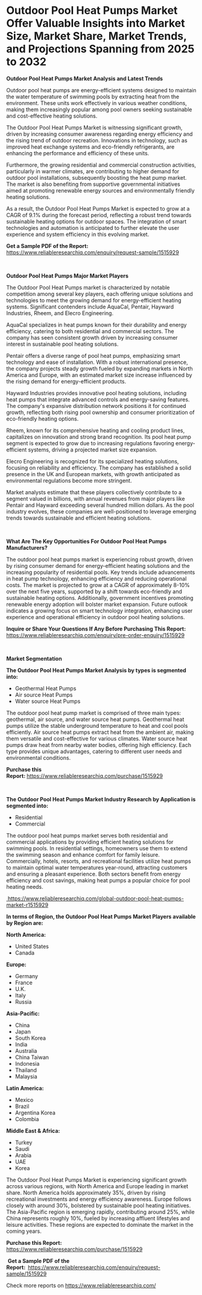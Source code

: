 <p><h1>Outdoor Pool Heat Pumps Market Offer Valuable Insights into Market Size, Market Share, Market Trends, and Projections Spanning from 2025 to 2032</h1></p><p><strong>Outdoor Pool Heat Pumps Market Analysis and Latest Trends</strong></p>
<p><p>Outdoor pool heat pumps are energy-efficient systems designed to maintain the water temperature of swimming pools by extracting heat from the environment. These units work effectively in various weather conditions, making them increasingly popular among pool owners seeking sustainable and cost-effective heating solutions. </p><p>The Outdoor Pool Heat Pumps Market is witnessing significant growth, driven by increasing consumer awareness regarding energy efficiency and the rising trend of outdoor recreation. Innovations in technology, such as improved heat exchange systems and eco-friendly refrigerants, are enhancing the performance and efficiency of these units. </p><p>Furthermore, the growing residential and commercial construction activities, particularly in warmer climates, are contributing to higher demand for outdoor pool installations, subsequently boosting the heat pump market. The market is also benefiting from supportive governmental initiatives aimed at promoting renewable energy sources and environmentally friendly heating solutions. </p><p>As a result, the Outdoor Pool Heat Pumps Market is expected to grow at a CAGR of 9.1% during the forecast period, reflecting a robust trend towards sustainable heating options for outdoor spaces. The integration of smart technologies and automation is anticipated to further elevate the user experience and system efficiency in this evolving market.</p></p>
<p><strong>Get a Sample PDF of the Report:&nbsp;</strong> <a href="https://www.reliableresearchiq.com/enquiry/request-sample/1515929?utm_campaign=121&utm_medium=2&utm_source=Github&utm_content=ia&utm_term=18012025&utm_id=outdoor-pool-heat-pumps">https://www.reliableresearchiq.com/enquiry/request-sample/1515929</a></p>
<p>&nbsp;</p>
<p><strong>Outdoor Pool Heat Pumps Major Market Players</strong></p>
<p><p>The Outdoor Pool Heat Pumps market is characterized by notable competition among several key players, each offering unique solutions and technologies to meet the growing demand for energy-efficient heating systems. Significant contenders include AquaCal, Pentair, Hayward Industries, Rheem, and Elecro Engineering.</p><p>AquaCal specializes in heat pumps known for their durability and energy efficiency, catering to both residential and commercial sectors. The company has seen consistent growth driven by increasing consumer interest in sustainable pool heating solutions.</p><p>Pentair offers a diverse range of pool heat pumps, emphasizing smart technology and ease of installation. With a robust international presence, the company projects steady growth fueled by expanding markets in North America and Europe, with an estimated market size increase influenced by the rising demand for energy-efficient products.</p><p>Hayward Industries provides innovative pool heating solutions, including heat pumps that integrate advanced controls and energy-saving features. The company's expansive distribution network positions it for continued growth, reflecting both rising pool ownership and consumer prioritization of eco-friendly heating options.</p><p>Rheem, known for its comprehensive heating and cooling product lines, capitalizes on innovation and strong brand recognition. Its pool heat pump segment is expected to grow due to increasing regulations favoring energy-efficient systems, driving a projected market size expansion.</p><p>Elecro Engineering is recognized for its specialized heating solutions, focusing on reliability and efficiency. The company has established a solid presence in the UK and European markets, with growth anticipated as environmental regulations become more stringent.</p><p>Market analysts estimate that these players collectively contribute to a segment valued in billions, with annual revenues from major players like Pentair and Hayward exceeding several hundred million dollars. As the pool industry evolves, these companies are well-positioned to leverage emerging trends towards sustainable and efficient heating solutions.</p></p>
<p>&nbsp;</p>
<p><strong>What Are The Key Opportunities For Outdoor Pool Heat Pumps Manufacturers?</strong></p>
<p><p>The outdoor pool heat pumps market is experiencing robust growth, driven by rising consumer demand for energy-efficient heating solutions and the increasing popularity of residential pools. Key trends include advancements in heat pump technology, enhancing efficiency and reducing operational costs. The market is projected to grow at a CAGR of approximately 8-10% over the next five years, supported by a shift towards eco-friendly and sustainable heating options. Additionally, government incentives promoting renewable energy adoption will bolster market expansion. Future outlook indicates a growing focus on smart technology integration, enhancing user experience and operational efficiency in outdoor pool heating solutions.</p></p>
<p><strong>Inquire or Share Your Questions If Any Before Purchasing This Report:</strong> <a href="https://www.reliableresearchiq.com/enquiry/pre-order-enquiry/1515929?utm_campaign=121&utm_medium=2&utm_source=Github&utm_content=ia&utm_term=18012025&utm_id=outdoor-pool-heat-pumps">https://www.reliableresearchiq.com/enquiry/pre-order-enquiry/1515929</a></p>
<p>&nbsp;</p>
<p><strong>Market Segmentation</strong></p>
<p><strong>The Outdoor Pool Heat Pumps Market Analysis by types is segmented into:</strong></p>
<p><ul><li>Geothermal Heat Pumps</li><li>Air source Heat Pumps</li><li>Water source Heat Pumps</li></ul></p>
<p><p>The outdoor pool heat pump market is comprised of three main types: geothermal, air source, and water source heat pumps. Geothermal heat pumps utilize the stable underground temperature to heat and cool pools efficiently. Air source heat pumps extract heat from the ambient air, making them versatile and cost-effective for various climates. Water source heat pumps draw heat from nearby water bodies, offering high efficiency. Each type provides unique advantages, catering to different user needs and environmental conditions.</p></p>
<p><strong>Purchase this Report:&nbsp;</strong><a href="https://www.reliableresearchiq.com/purchase/1515929?utm_campaign=121&utm_medium=2&utm_source=Github&utm_content=ia&utm_term=18012025&utm_id=outdoor-pool-heat-pumps">https://www.reliableresearchiq.com/purchase/1515929</a></p>
<p>&nbsp;</p>
<p><strong>The Outdoor Pool Heat Pumps Market Industry Research by Application is segmented into:</strong></p>
<p><ul><li>Residential</li><li>Commercial</li></ul></p>
<p><p>The outdoor pool heat pumps market serves both residential and commercial applications by providing efficient heating solutions for swimming pools. In residential settings, homeowners use them to extend the swimming season and enhance comfort for family leisure. Commercially, hotels, resorts, and recreational facilities utilize heat pumps to maintain optimal water temperatures year-round, attracting customers and ensuring a pleasant experience. Both sectors benefit from energy efficiency and cost savings, making heat pumps a popular choice for pool heating needs.</p></p>
<p><a href="https://www.reliableresearchiq.com/global-outdoor-pool-heat-pumps-market-r1515929?utm_campaign=121&utm_medium=2&utm_source=Github&utm_content=ia&utm_term=18012025&utm_id=outdoor-pool-heat-pumps">&nbsp;https://www.reliableresearchiq.com/global-outdoor-pool-heat-pumps-market-r1515929</a></p>
<p><strong>In terms of Region, the Outdoor Pool Heat Pumps Market Players available by Region are:</strong></p>
<p>
    <p> <strong> North America: </strong>
        <ul>
            <li>United States</li>
            <li>Canada</li>
        </ul>
        </p> 
    <p> <strong> Europe: </strong>
        <ul>
            <li>Germany</li>
            <li>France</li>
            <li>U.K.</li>
            <li>Italy</li>
            <li>Russia</li>
        </ul>
        </p> 
    <p> <strong> Asia-Pacific: </strong>
        <ul>
            <li>China</li>
            <li>Japan</li>
            <li>South Korea</li>
            <li>India</li>
            <li>Australia</li>
            <li>China Taiwan</li>
            <li>Indonesia</li>
            <li>Thailand</li>
            <li>Malaysia</li>
        </ul>
        </p> 
    <p> <strong> Latin America: </strong>
        <ul>
            <li>Mexico</li>
            <li>Brazil</li>
            <li>Argentina Korea</li>
            <li>Colombia</li>
        </ul>
        </p> 
    <p> <strong> Middle East & Africa: </strong>
        <ul>
            <li>Turkey</li>
            <li>Saudi</li>
            <li>Arabia</li>
            <li>UAE</li>
            <li>Korea</li>
        </ul>
    </p>
    </p>
<p><p>The Outdoor Pool Heat Pumps Market is experiencing significant growth across various regions, with North America and Europe leading in market share. North America holds approximately 35%, driven by rising recreational investments and energy efficiency awareness. Europe follows closely with around 30%, bolstered by sustainable pool heating initiatives. The Asia-Pacific region is emerging rapidly, contributing around 25%, while China represents roughly 10%, fueled by increasing affluent lifestyles and leisure activities. These regions are expected to dominate the market in the coming years.</p></p>
<p><strong>Purchase this Report: </strong><a href="https://www.reliableresearchiq.com/purchase/1515929?utm_campaign=121&utm_medium=2&utm_source=Github&utm_content=ia&utm_term=18012025&utm_id=outdoor-pool-heat-pumps">https://www.reliableresearchiq.com/purchase/1515929</a></p>
<p>&nbsp;<strong>Get a Sample PDF of the Report:&nbsp;&nbsp;</strong><a href="https://www.reliableresearchiq.com/enquiry/request-sample/1515929?utm_campaign=121&utm_medium=2&utm_source=Github&utm_content=ia&utm_term=18012025&utm_id=outdoor-pool-heat-pumps">https://www.reliableresearchiq.com/enquiry/request-sample/1515929</a></p>
<p><strong></strong></p>
<p>Check more reports on <a href="https://www.reliableresearchiq.com/?utm_campaign=121&utm_medium=2&utm_source=Github&utm_content=ia&utm_term=18012025&utm_id=outdoor-pool-heat-pumps">https://www.reliableresearchiq.com/</a></p>